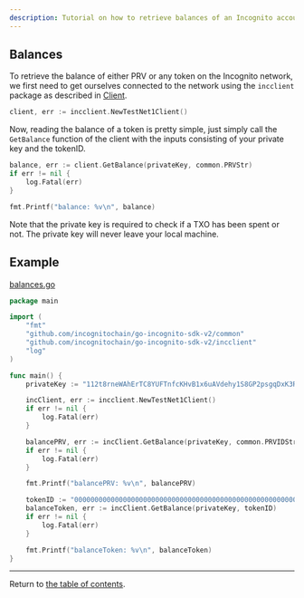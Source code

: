 ```yaml
---
description: Tutorial on how to retrieve balances of an Incognito account.
---
```


## Balances

To retrieve the balance of either PRV or any token on the Incognito network, we first need to get ourselves connected to the network
using the `incclient` package as described in [Client](../client/client.md).

```go
client, err := incclient.NewTestNet1Client()
```

Now, reading the balance of a token is pretty simple, just simply call the `GetBalance` function of the client with the inputs consisting of your private key and the tokenID.

```go
balance, err := client.GetBalance(privateKey, common.PRVStr)
if err != nil {
    log.Fatal(err)
}

fmt.Printf("balance: %v\n", balance)
```

Note that the private key is required to check if a TXO has been spent or not. The private key will never leave your local machine.

## Example
[balances.go](../../code/accounts/balances/balances.go)

```go
package main

import (
	"fmt"
	"github.com/incognitochain/go-incognito-sdk-v2/common"
	"github.com/incognitochain/go-incognito-sdk-v2/incclient"
	"log"
)

func main() {
	privateKey := "112t8rneWAhErTC8YUFTnfcKHvB1x6uAVdehy1S8GP2psgqDxK3RHouUcd69fz88oAL9XuMyQ8mBY5FmmGJdcyrpwXjWBXRpoWwgJXjsxi4j"

	incClient, err := incclient.NewTestNet1Client()
	if err != nil {
		log.Fatal(err)
	}

	balancePRV, err := incClient.GetBalance(privateKey, common.PRVIDStr)
	if err != nil {
		log.Fatal(err)
	}

	fmt.Printf("balancePRV: %v\n", balancePRV)

	tokenID := "0000000000000000000000000000000000000000000000000000000000000100"
	balanceToken, err := incClient.GetBalance(privateKey, tokenID)
	if err != nil {
		log.Fatal(err)
	}

	fmt.Printf("balanceToken: %v\n", balanceToken)
}
```
---
Return to [the table of contents](../../../README.md).
